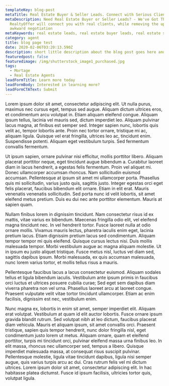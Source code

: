 ```yaml
---
templateKey: blog-post
metaTitle: Real Estate Buyer & Seller Leads. Connect with Serious Clients
metaDescription: Need Real Estate Buyer or Seller Leads? - We've Got Them.
  RealtyOffer will connect you with real clients, while removing the upfront
  awkward negotiation
metaKeywords: real estate leads, real estate buyer leads, real estate seller leads
category: agent
title: blog page test
date: 2020-02-06T03:20:13.590Z
description: short little description about the blog post goes here and is used as the excerpt on the blog roll
featuredpost: false
featuredimage: /img/shutterstock_image1_purchased.jpg
tags:
  - Mortage
  - Real Estate Agents
leadFormTitle: Learn more today
leadFormBody: Interested in learning more?
leadFormCTAText: Submit
---
```


Lorem ipsum dolor sit amet, consectetur adipiscing elit. Ut nulla purus, maximus nec cursus eget, tempus sed augue. Aliquam dictum ultrices eros, et condimentum arcu volutpat in. Etiam aliquam eleifend congue. Aliquam ipsum tellus, lacinia vel mauris sed, dictum imperdiet leo. Aliquam pulvinar lacus magna, at finibus est semper sed. Integer sapien nunc, lobortis quis velit ac, tempor lobortis ante. Proin nec tortor ornare, tristique mi ac, aliquam ligula. Quisque vel erat fringilla, ultrices leo ac, tincidunt enim. Suspendisse potenti. Aliquam eget vestibulum turpis. Sed fermentum convallis fermentum.

Ut ipsum sapien, ornare pulvinar nisi efficitur, mollis porttitor libero. Aliquam placerat porttitor neque, eget tincidunt augue bibendum a. Curabitur laoreet diam in lacus hendrerit, a egestas felis fermentum. Proin vel aliquet mi. Donec ullamcorper accumsan rhoncus. Nam sollicitudin euismod accumsan. Pellentesque at ipsum sit amet mi ullamcorper porta. Phasellus quis mi sollicitudin, varius justo quis, sagittis justo. Integer egestas orci eget felis placerat, faucibus bibendum elit ornare. Etiam in elit erat. Mauris venenatis venenatis sollicitudin. Sed porta nunc id velit lobortis, sit amet eleifend metus pretium. Duis eu dui nec ante porttitor elementum. Mauris at sapien quam.

Nullam finibus lorem in dignissim tincidunt. Nam consectetur risus id ex mattis, vitae varius ex bibendum. Maecenas fringilla odio elit, vel eleifend magna tincidunt nec. In vel hendrerit tortor. Fusce laoreet nulla at odio ornare mollis. Vivamus mauris lectus, pharetra iaculis enim eget, lacinia pretium lacus. Etiam dignissim pretium lacus sed condimentum. Aliquam tempor tempor mi quis eleifend. Quisque cursus lectus nisi. Duis mollis malesuada tempor. Morbi vestibulum augue ac magna aliquam molestie. Ut in ipsum eu justo aliquet tristique. Fusce metus nisl, luctus vel diam sed, sagittis dapibus ipsum. Morbi malesuada, ex quis accumsan malesuada, nunc lorem varius tortor, et mollis tellus risus a mauris.

Pellentesque faucibus lacus a lacus consectetur euismod. Aliquam sodales tellus et ligula bibendum iaculis. Vestibulum ante ipsum primis in faucibus orci luctus et ultrices posuere cubilia curae; Sed eget sem dapibus diam viverra pharetra non vel urna. Phasellus laoreet arcu at laoreet congue. Praesent vulputate velit vitae tortor tincidunt ullamcorper. Etiam ac enim facilisis, dignissim est nec, vestibulum enim.

Nunc magna ex, lobortis in enim sit amet, semper imperdiet elit. Aliquam erat volutpat. Vestibulum at quam id elit auctor lobortis. Fusce ornare ipsum gravida blandit rutrum. Sed volutpat nibh at leo dictum, faucibus placerat diam vehicula. Mauris et aliquam ipsum, sit amet convallis orci. Praesent tristique, sapien quis tempor hendrerit, nunc dolor fringilla nisl, eget condimentum justo lorem ut metus. Aliquam ornare, quam et eleifend porttitor, turpis mi tincidunt orci, pulvinar eleifend massa urna finibus leo. In elit massa, rhoncus nec ullamcorper sed, tempus a libero. Quisque imperdiet malesuada massa, at consequat risus suscipit pulvinar. Pellentesque molestie, ligula vitae tincidunt dapibus, ligula nisi semper augue, quis varius turpis arcu ac dui. Cras rutrum felis vel mi dictum ultrices. Lorem ipsum dolor sit amet, consectetur adipiscing elit. In hac habitasse platea dictumst. Fusce id ipsum facilisis, ultricies tortor quis, volutpat ligula.
